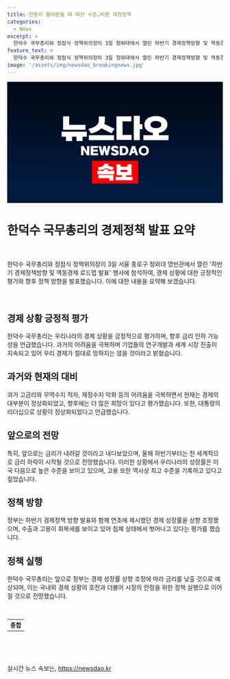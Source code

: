 ```yaml
---
title: 한총리 물려받을 때 파산 수준…비판 재정정책
categories:
  - News
excerpt: >
  한덕수 국무총리와 정점식 정책위의장이 3일 청와대에서 열린 하반기 경제정책방향 및 역동경제 로드맵 발표 행사에 참석하여 대화하였다. 한 총리는 우리 경제 상황을 긍정적으로 평가하며 향후 금리 인하 가능성을 언급했고, 과거의 어려움을 극복한 대통령의 리더십을 찬양했다. 또한 앞으로의 경제 전망을 긍정적으로 전망하며, 금리 하락과 성장률 상승을 예상했다. 정부는 하반기 경제 성장률을 상향 조정하고 수출과 고용의 회복세를 확인했다.
feature_text: >
  한덕수 국무총리와 정점식 정책위의장이 3일 청와대에서 열린 하반기 경제정책방향 및 역동경제 로드맵 발표 행사에 참석하여 대화하였다. 한 총리는 우리 경제 상황을 긍정적으로 평가하며 향후 금리 인하 가능성을 언급했고, 과거의 어려움을 극복한 대통령의 리더십을 찬양했다. 또한 앞으로의 경제 전망을 긍정적으로 전망하며, 금리 하락과 성장률 상승을 예상했다. 정부는 하반기 경제 성장률을 상향 조정하고 수출과 고용의 회복세를 확인했다.
image: '/assets/img/newsdao_breakingnews.jpg'
---
```


<p><img src="/assets/img/newsdao_breakingnews.jpg" alt="implanttips 속보" /></p>

<h1 data-ke-size="size32">한덕수 국무총리의 경제정책 발표 요약</h1>

<p data-ke-size="size16">&nbsp;</p>

<p>한덕수 국무총리와 정점식 정책위의장이 3일 서울 종로구 청와대 영빈관에서 열린 '하반기 경제정책방향 및 역동경제 로드맵 발표' 행사에 참석하여, 경제 상황에 대한 긍정적인 평가와 향후 정책 방향을 발표했습니다. 이에 대한 내용을 요약해 보겠습니다.</p>

<p data-ke-size="size16">&nbsp;</p>

<h2 data-ke-size="size26">경제 상황 긍정적 평가</h2>

<p data-ke-size="size16">한덕수 국무총리는 우리나라의 경제 상황을 긍정적으로 평가하며, 향후 금리 인하 가능성을 언급했습니다. 과거의 어려움을 극복하며 기업들의 연구개발과 세계 시장 진출이 지속되고 있어 우리 경제가 절대로 망하지는 않을 것이라고 밝혔습니다.</p>

<h2 data-ke-size="size26">과거와 현재의 대비</h2>

<p data-ke-size="size16">과거 고금리와 무역수지 적자, 재정수지 악화 등의 어려움을 극복하면서 현재는 경제의 대부분이 정상화되었고, 향후에는 더 많은 희망이 있다고 평가했습니다. 또한, 대통령의 리더십으로 상황이 정상화되었다고 언급했습니다.</p>

<h2 data-ke-size="size26">앞으로의 전망</h2>

<p data-ke-size="size16">특히, 앞으로는 금리가 내려갈 것이라고 내다보았으며, 올해 하반기부터는 전 세계적으로 금리 하락이 시작될 것으로 전망했습니다. 이러한 상황에서 우리나라의 성장률은 미국 다음으로 높은 수준을 보이고 있으며, 고용 또한 역사상 최고 수준을 기록하고 있다고 짚었습니다.</p>

<h2 data-ke-size="size26">정책 방향</h2>

<p data-ke-size="size16">정부는 하반기 경제정책 방향 발표와 함께 연초에 제시했던 경제 성장률을 상향 조정했으며, 수출과 고용이 회복세를 보이고 있어 침체 상태에서 벗어나고 있다는 평가를 했습니다.</p>

<h2 data-ke-size="size26">정책 실행</h2>

<p data-ke-size="size16">한덕수 국무총리는 앞으로 정부는 경제 성장률 상향 조정에 따라 금리를 낮출 것으로 예상되며, 이는 국내외 경제 상황의 호전과 더불어 시장의 안정을 위한 정책 실행으로 이어질 것으로 전망했습니다.</p>

<p data-ke-size="size16">&nbsp;</p>

<table>
  <tbody>
    <tr>
      <td style="text-align: center; height: 17px;"><b>종합</b></td>
    </tr>
  </tbody>
</table>

<p data-ke-size="size16">&nbsp;</p>

<p data-ke-size="size16">&nbsp;</p>
실시간 뉴스 속보는, <a href="https://newsdao.kr" rel="dofollow">https://newsdao.kr</a>



